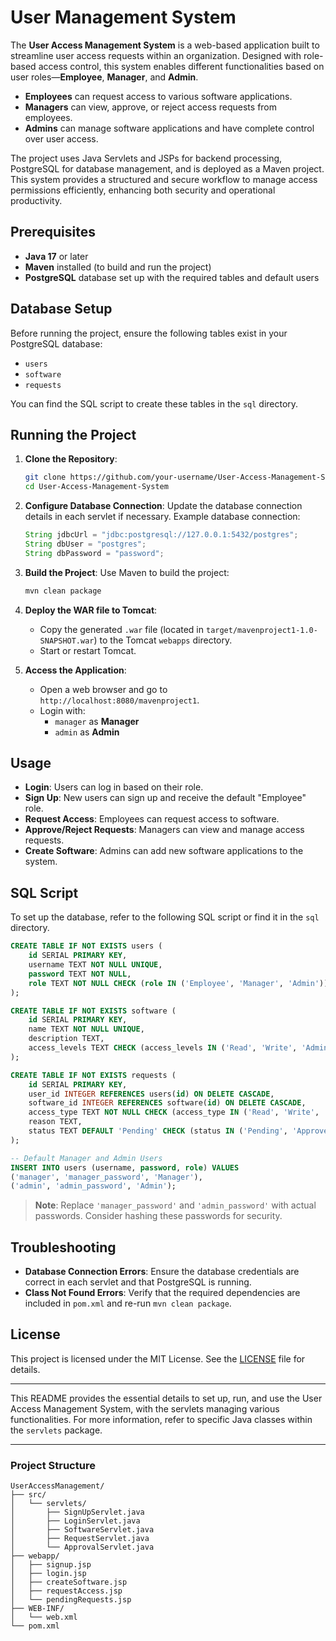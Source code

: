 # User Management System

The **User Access Management System** is a web-based application built to streamline user access requests within an organization. Designed with role-based access control, this system enables different functionalities based on user roles—**Employee**, **Manager**, and **Admin**. 

- **Employees** can request access to various software applications.
- **Managers** can view, approve, or reject access requests from employees.
- **Admins** can manage software applications and have complete control over user access.

The project uses Java Servlets and JSPs for backend processing, PostgreSQL for database management, and is deployed as a Maven project. This system provides a structured and secure workflow to manage access permissions efficiently, enhancing both security and operational productivity.


## Prerequisites

- **Java 17** or later
- **Maven** installed (to build and run the project)
- **PostgreSQL** database set up with the required tables and default users

## Database Setup

Before running the project, ensure the following tables exist in your PostgreSQL database:

- `users`
- `software`
- `requests`

You can find the SQL script to create these tables in the `sql` directory.

## Running the Project

1. **Clone the Repository**:
   ```bash
   git clone https://github.com/your-username/User-Access-Management-System.git
   cd User-Access-Management-System
   ```

2. **Configure Database Connection**:
   Update the database connection details in each servlet if necessary. Example database connection:
   ```java
   String jdbcUrl = "jdbc:postgresql://127.0.0.1:5432/postgres";
   String dbUser = "postgres";
   String dbPassword = "password";
   ```

3. **Build the Project**:
   Use Maven to build the project:
   ```bash
   mvn clean package
   ```

4. **Deploy the WAR file to Tomcat**:
   - Copy the generated `.war` file (located in `target/mavenproject1-1.0-SNAPSHOT.war`) to the Tomcat `webapps` directory.
   - Start or restart Tomcat.

5. **Access the Application**:
   - Open a web browser and go to `http://localhost:8080/mavenproject1`.
   - Login with:
     - `manager` as **Manager**
     - `admin` as **Admin**

## Usage

- **Login**: Users can log in based on their role.
- **Sign Up**: New users can sign up and receive the default "Employee" role.
- **Request Access**: Employees can request access to software.
- **Approve/Reject Requests**: Managers can view and manage access requests.
- **Create Software**: Admins can add new software applications to the system.

## SQL Script

To set up the database, refer to the following SQL script or find it in the `sql` directory.

```sql
CREATE TABLE IF NOT EXISTS users (
    id SERIAL PRIMARY KEY,
    username TEXT NOT NULL UNIQUE,
    password TEXT NOT NULL,
    role TEXT NOT NULL CHECK (role IN ('Employee', 'Manager', 'Admin'))
);

CREATE TABLE IF NOT EXISTS software (
    id SERIAL PRIMARY KEY,
    name TEXT NOT NULL UNIQUE,
    description TEXT,
    access_levels TEXT CHECK (access_levels IN ('Read', 'Write', 'Admin'))
);

CREATE TABLE IF NOT EXISTS requests (
    id SERIAL PRIMARY KEY,
    user_id INTEGER REFERENCES users(id) ON DELETE CASCADE,
    software_id INTEGER REFERENCES software(id) ON DELETE CASCADE,
    access_type TEXT NOT NULL CHECK (access_type IN ('Read', 'Write', 'Admin')),
    reason TEXT,
    status TEXT DEFAULT 'Pending' CHECK (status IN ('Pending', 'Approved', 'Rejected'))
);

-- Default Manager and Admin Users
INSERT INTO users (username, password, role) VALUES
('manager', 'manager_password', 'Manager'),
('admin', 'admin_password', 'Admin');
```

> **Note**: Replace `'manager_password'` and `'admin_password'` with actual passwords. Consider hashing these passwords for security.

## Troubleshooting

- **Database Connection Errors**: Ensure the database credentials are correct in each servlet and that PostgreSQL is running.
- **Class Not Found Errors**: Verify that the required dependencies are included in `pom.xml` and re-run `mvn clean package`.

## License

This project is licensed under the MIT License. See the [LICENSE](LICENSE) file for details.

---

This README provides the essential details to set up, run, and use the User Access Management System, with the servlets managing various functionalities. For more information, refer to specific Java classes within the `servlets` package.


---

### Project Structure



```
UserAccessManagement/
├── src/
│   └── servlets/
│       ├── SignUpServlet.java
│       ├── LoginServlet.java
│       ├── SoftwareServlet.java
│       ├── RequestServlet.java
│       └── ApprovalServlet.java
├── webapp/
│   ├── signup.jsp
│   ├── login.jsp
│   ├── createSoftware.jsp
│   ├── requestAccess.jsp
│   └── pendingRequests.jsp
├── WEB-INF/
│   └── web.xml
└── pom.xml
```
